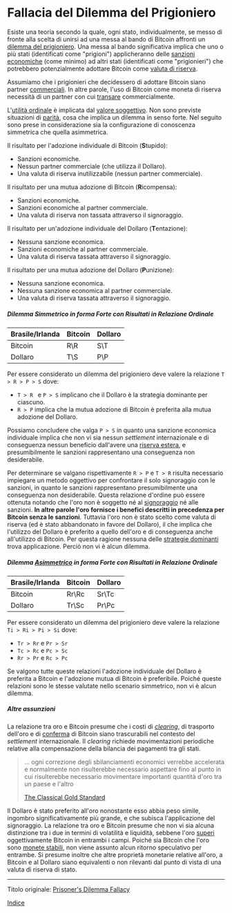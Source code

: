 # Fallacia del Dilemma del Prigioniero



Esiste una teoria secondo la quale, ogni stato, individualmente, se messo di fronte alla scelta di unirsi ad una messa al bando di Bitcoin affronti un [dilemma del prigioniero](https://it.wikipedia.org/wiki/Dilemma_del_prigioniero). Una messa al bando significativa implica che uno o più stati (identificati come "prigioni") applicheranno delle [sanzioni economiche](https://www.cfr.org/backgrounder/what-are-economic-sanctions) (come minimo) ad altri stati (identificati come "prigionieri") che potrebbero potenzialmente adottare Bitcoin come [valuta di riserva](https://it.wikipedia.org/wiki/Valuta_di_riserva).

Assumiamo che i prigionieri che decidessero di adottare Bitcoin siano partner [commerciali](ch101-glossary.md#scambio). In altre parole, l'uso di Bitcoin come moneta di riserva necessità di un partner con cui [transare](ch101-glossary.md#transazione) commercialmente.

L'[utilità ordinale](https://en.wikipedia.org/wiki/Ordinal_utility) è implicata dal [valore soggettivo](https://en.wikipedia.org/wiki/Subjective_theory_of_value). Non sono previste situazioni di [parità](https://en.wikipedia.org/wiki/Tie_(draw)), cosa che implica un dilemma in senso forte. Nel seguito sono prese in considerazione sia la configurazione di conoscenza simmetrica che quella asimmetrica.

Il risultato per l'adozione individuale di Bitcoin (**S**tupido):

* Sanzioni economiche.
* Nessun partner commerciale (che utilizza il Dollaro).
* Una valuta di riserva inutilizzabile (nessun partner commerciale).

Il risultato per una mutua adozione di Bitcoin (**R**icompensa):

* Sanzioni economiche.
* Sanzioni economiche al partner commerciale.
* Una valuta di riserva non tassata attraverso il signoraggio.

Il risultato per un'adozione individuale del Dollaro (**T**entazione):

* Nessuna sanzione economica.
* Sanzioni economiche al partner commerciale.
* Una valuta di riserva tassata attraverso il signoraggio.

Il risultato per una mutua adozione del Dollaro  (**P**unizione):

* Nessuna sanzione economica.
* Nessuna sanzione economica al partner commerciale.
* Una valuta di riserva tassata attraverso il signoraggio.

 

##### Dilemma Simmetrico in forma Forte con Risultati in Relazione Ordinale

| Brasile/Irlanda | Bitcoin | Dollaro |
| --------------- | ------- | ------- |
| Bitcoin         | R\R     | S\T     |
| Dollaro         | T\S     | P\P     |

Per essere considerato un dilemma del prigioniero deve valere la relazione `T > R > P > S` dove:

* `T > R ` e `P > S` implicano che il Dollaro è la strategia dominante per ciascuno.
* `R > P`  implica che la mutua adozione di Bitcoin è preferita alla mutua adozione del Dollaro.

Possiamo concludere che valga  `P > S`  in quanto una sanzione economica individuale implica che non vi sia nessun _settlement_ internazionale e di conseguenza nessun beneficio dall'avere una [riserva estera](https://en.wikipedia.org/wiki/Foreign_exchange_reserves), e presumibilmente le sanzioni rappresentano una conseguenza non desiderabile.

Per determinare se valgano rispettivamente `R > P` e `T > R` risulta necessario impiegare un metodo oggettivo per confrontare il solo signoraggio con le sanzioni, in quanto le sanzioni rappresentano presumibilmente una conseguenza non desiderabile. Questa relazione d'ordine può essere ottenuta notando che l'oro non è soggetto né al [signoraggio](https://it.wikipedia.org/wiki/Signoraggio) né alle sanzioni. **In altre parole l'oro fornisce i benefici descritti in precedenza per Bitcoin senza le sanzioni**. Tuttavia l'oro non è stato scelto come valuta di riserva (ed è stato abbandonato in favore del Dollaro), il che implica che l'utilizzo del Dollaro è preferito a quello dell'oro e di conseguenza anche all'utilizzo di Bitcoin. Per questa ragione nessuna delle [strategie dominanti](https://en.wikipedia.org/wiki/Strategic_dominance) trova applicazione. Perciò non vi è alcun dilemma.



##### Dilemma [Asimmetrico](https://plato.stanford.edu/entries/prisoner-dilemma/#Asym) in forma Forte con Risultati in Relazione Ordinale

| Brasile/Irlanda | Bitcoin | Dollaro |
| --------------- | ------- | ------- |
| Bitcoin         | Rr\Rc   | Sr\Tc   |
| Dollaro         | Tr\Sc   | Pr\Pc   |

Per essere considerato un dilemma del prigioniero deve valere la relazione `Ti > Ri > Pi > Si` dove:

* `Tr > Rr` e `Pr > Sr`
* `Tc > Rc` e `Pc > Sc` 
* `Rr > Pr` e `Rc > Pc`

Se valgono tutte queste relazioni l'adozione individuale del Dollaro è preferita a Bitcoin e l'adozione mutua di Bitcoin è preferibile. Poiché queste relazioni sono le stesse valutate nello scenario simmetrico, non vi è alcun dilemma.



##### Altre assunzioni

La relazione tra oro e Bitcoin presume che i costi di [_clearing_](https://it.wikipedia.org/wiki/Compensazione_(finanza)), di trasporto dell'oro e di [conferma](ch101-glossary.md#conferma) di Bitcoin siano trascurabili nel contesto del _settlement_ internazionale. Il _clearing_ richiede movimentazioni periodiche relative alla compensazione della bilancia dei pagamenti tra gli stati.

> ... ogni correzione degli sbilanciamenti economici verrebbe accelerata e normalmente non risulterebbe necessario aspettare fino al punto in cui risulterebbe necessario movimentare importanti quantità d'oro tra un paese e l'altro
>
> [The Classical Gold Standard](https://www.gold.org/about-gold/history-of-gold/the-gold-standard)

Il Dollaro è stato preferito all'oro nonostante esso abbia peso simile, ingombro significativamente più grande, e che subisca l'applicazione del signoraggio. La relazione tra oro e Bitcoin presume che non vi sia alcuna distinzione tra i due in termini di volatilità e liquidità, sebbene l'oro [superi](https://coinweek.com/bullion-report/bitcoin-vs-gold-10-crystal-clear-comparisons/) oggettivamente Bitcoin in entrambi i campi. Poiché sia Bitcoin che l'oro sono [monete stabili](ch030-stability-property.md), non viene assunto alcun ritorno speculativo per entrambe. Si presume inoltre che altre proprietà monetarie relative all'oro, a Bitcoin e al Dollaro siano equivalenti o non rilevanti dal punto di vista di una valuta di riserva di stato.

---

Titolo originale: [Prisoner's Dilemma Fallacy](https://github.com/libbitcoin/libbitcoin-system/wiki/Prisoner's-Dilemma-Fallacy)

[Indice](/README.md)

